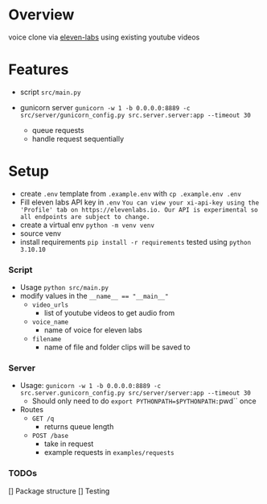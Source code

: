 # Overview

voice clone via [eleven-labs](https://elevenlabs.io/) using existing youtube videos

# Features
- script `src/main.py` 

- gunicorn server `gunicorn -w 1 -b 0.0.0.0:8889 -c src/server/gunicorn_config.py src.server.server:app --timeout 30`
    - queue requests
    - handle request sequentially

# Setup

- create `.env` template from `.example.env` with `cp .example.env .env`
- Fill eleven labs API key in `.env`
`You can view your xi-api-key using the 'Profile' tab on https://elevenlabs.io. Our API is experimental so all endpoints are subject to change.`
- create a virtual env `python -m venv venv`
- source venv
- install requirements `pip install -r requirements` tested using `python 3.10.10`

### Script
- Usage `python src/main.py`
- modify values in the `__name__ == "__main__"`
    - `video_urls` 
        - list of youtube videos to get audio from
    - `voice_name`
        - name of voice for eleven labs
    - `filename`
        - name of file and folder clips will be saved to

### Server
- Usage: `gunicorn -w 1 -b 0.0.0.0:8889 -c src.server.gunicorn_config.py src/server/server:app --timeout 30`
    - Should only need to do `export PYTHONPATH=$PYTHONPATH:`pwd`` once
- Routes
    - `GET /q`
        - returns queue length
    - `POST /base`
        - take in request
        - example requests in `examples/requests`

### TODOs
[] Package structure
[] Testing


